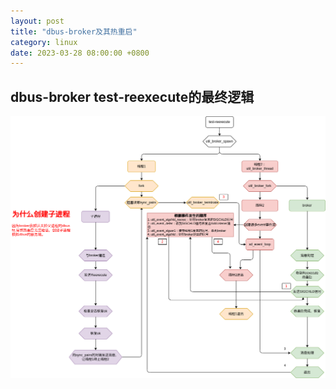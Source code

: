 ```yaml
---
layout: post
title: "dbus-broker及其热重启"
category: linux
date: 2023-03-28 08:00:00 +0800
---
```


## dbus-broker test-reexecute的最终逻辑

![img](./test-reexecute.drawio.png)
